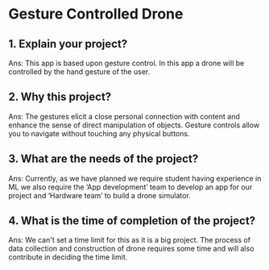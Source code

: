 # Gesture Controlled Drone 

## 1.   	Explain your project?
Ans: This app is based upon gesture control. In this app a drone will be controlled by the hand gesture of the user.
 
## 2.   	Why this project?
Ans: The gestures elicit a close personal connection with content and enhance the sense of direct manipulation of objects. Gesture controls allow you to navigate without touching any physical buttons.
 
## 3.   	What are the needs of the project?
Ans: Currently, as we have planned we require student having experience in ML we also require the ‘App development’ team to develop an app for our project and ‘Hardware team’ to build a drone simulator.
 
## 4.   	What is the time of completion of the project?
Ans:  We can't set a time limit for this as it is a big project. The process of data collection and construction of drone requires some time and will also contribute in deciding the time limit.

